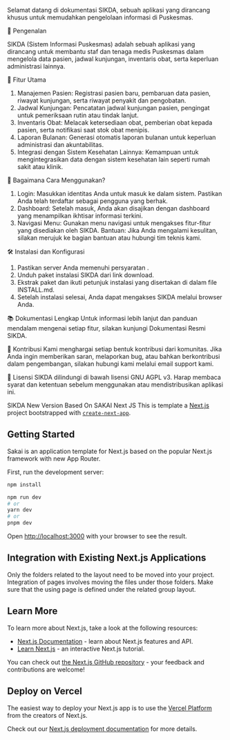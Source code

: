 Selamat datang di dokumentasi SIKDA, sebuah aplikasi yang dirancang khusus untuk memudahkan pengelolaan informasi di Puskesmas.

🚀 Pengenalan

SIKDA (Sistem Informasi Puskesmas) adalah sebuah aplikasi yang dirancang untuk membantu staf dan tenaga medis Puskesmas dalam mengelola data pasien, jadwal kunjungan, inventaris obat, serta keperluan administrasi lainnya.

🎯 Fitur Utama
1. Manajemen Pasien: Registrasi pasien baru, pembaruan data pasien, riwayat kunjungan, serta riwayat penyakit dan pengobatan.
2. Jadwal Kunjungan: Pencatatan jadwal kunjungan pasien, pengingat untuk pemeriksaan rutin atau tindak lanjut.
3. Inventaris Obat: Melacak ketersediaan obat, pemberian obat kepada pasien, serta notifikasi saat stok obat menipis.
4. Laporan Bulanan: Generasi otomatis laporan bulanan untuk keperluan administrasi dan akuntabilitas.
5. Integrasi dengan Sistem Kesehatan Lainnya: Kemampuan untuk mengintegrasikan data dengan sistem kesehatan lain seperti rumah sakit atau klinik.

💼 Bagaimana Cara Menggunakan?
1. Login: Masukkan identitas Anda untuk masuk ke dalam sistem. Pastikan Anda telah terdaftar sebagai pengguna yang berhak.
2. Dashboard: Setelah masuk, Anda akan disajikan dengan dashboard yang menampilkan ikhtisar informasi terkini.
3. Navigasi Menu: Gunakan menu navigasi untuk mengakses fitur-fitur yang disediakan oleh SIKDA.
Bantuan: Jika Anda mengalami kesulitan, silakan merujuk ke bagian bantuan atau hubungi tim teknis kami.

🛠️ Instalasi dan Konfigurasi
1. Pastikan server Anda memenuhi persyaratan .
2. Unduh paket instalasi SIKDA dari link download.
3. Ekstrak paket dan ikuti petunjuk instalasi yang disertakan di dalam file INSTALL.md.
4. Setelah instalasi selesai, Anda dapat mengakses SIKDA melalui browser Anda.

📚 Dokumentasi Lengkap
Untuk informasi lebih lanjut dan panduan mendalam mengenai setiap fitur, silakan kunjungi Dokumentasi Resmi SIKDA.

🤝 Kontribusi
Kami menghargai setiap bentuk kontribusi dari komunitas. Jika Anda ingin memberikan saran, melaporkan bug, atau bahkan berkontribusi dalam pengembangan, silakan hubungi kami melalui email support kami.

📄 Lisensi
SIKDA dilindungi di bawah lisensi GNU AGPL v3. Harap membaca syarat dan ketentuan sebelum menggunakan atau mendistribusikan aplikasi ini.

SIKDA New Version Based On SAKAI Next JS This is template a [Next.js](https://nextjs.org/) project bootstrapped with [`create-next-app`](https://github.com/vercel/next.js/tree/canary/packages/create-next-app).

## Getting Started

Sakai is an application template for Next.js based on the popular Next.js framework with new App Router. 

First, run the development server:

```bash
npm install

npm run dev
# or
yarn dev
# or
pnpm dev
```

Open [http://localhost:3000](http://localhost:3000) with your browser to see the result.

## Integration with Existing Next.js Applications

Only the folders related to the layout need to be moved into your project. Integration of pages involves moving the files under those folders. Make sure that the using page is defined under the related group layout.

## Learn More

To learn more about Next.js, take a look at the following resources:

- [Next.js Documentation](https://nextjs.org/docs) - learn about Next.js features and API.
- [Learn Next.js](https://nextjs.org/learn) - an interactive Next.js tutorial.

You can check out [the Next.js GitHub repository](https://github.com/vercel/next.js/) - your feedback and contributions are welcome!

## Deploy on Vercel

The easiest way to deploy your Next.js app is to use the [Vercel Platform](https://vercel.com/new?utm_medium=default-template&filter=next.js&utm_source=create-next-app&utm_campaign=create-next-app-readme) from the creators of Next.js.

Check out our [Next.js deployment documentation](https://nextjs.org/docs/deployment) for more details.